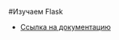 #Изучаем Flask

* [Ссылка на документацию](https://flask-russian-docs.readthedocs.io/ru/latest/quickstart.html)